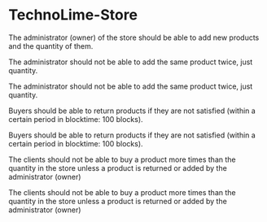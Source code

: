 # TechnoLime-Store

The administrator (owner) of the store should be able to add new products and the quantity of them.

The administrator should not be able to add the same product twice, just quantity. 

The administrator should not be able to add the same product twice, just quantity. 

Buyers should be able to return products if they are not satisfied (within a certain period in blocktime: 100 blocks).

Buyers should be able to return products if they are not satisfied (within a certain period in blocktime: 100 blocks).

The clients should not be able to buy a product more times than the quantity in the store unless a product is returned or added by the administrator (owner)

The clients should not be able to buy a product more times than the quantity in the store unless a product is returned or added by the administrator (owner)